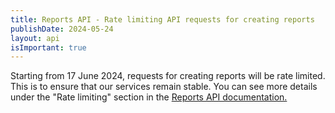 ```yaml
---
title: Reports API - Rate limiting API requests for creating reports
publishDate: 2024-05-24
layout: api
isImportant: true
---
```


Starting from 17 June 2024, requests for creating reports will be rate limited. This is to ensure that our services remain stable. You can see more details under the "Rate limiting" section in the [Reports API documentation.](https://developer.bring.com/api/reports/)
